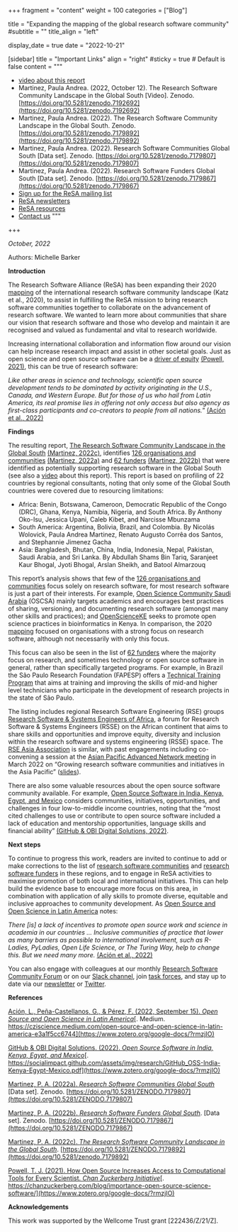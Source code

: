 +++
fragment = "content"
weight = 100
categories = ["Blog"]

title = "Expanding the mapping of the global research software community"
#subtitle = ""
title_align = "left"

display_date = true
date = "2022-10-21"

[sidebar]
  title = "Important Links"
  align = "right"
  #sticky = true # Default is false
  content = """
  * [video about this report](https://www.youtube.com/watch?v=pxmYroTxz-A)
  * Martinez, Paula Andrea. (2022, October 12). The Research Software Community Landscape in the Global South [Video]. Zenodo. [https://doi.org/10.5281/zenodo.7192692](https://doi.org/10.5281/zenodo.7192692)
  * Martinez, Paula Andrea. (2022). The Research Software Community Landscape in the Global South. Zenodo. [https://doi.org/10.5281/zenodo.7179892](https://doi.org/10.5281/zenodo.7179892)
  * Martinez, Paula Andrea. (2022). Research Software Communities Global South [Data set]. Zenodo. [https://doi.org/10.5281/zenodo.7179807](https://doi.org/10.5281/zenodo.7179807)
  * Martinez, Paula Andrea. (2022). Research Software Funders Global South [Data set]. Zenodo. [https://doi.org/10.5281/zenodo.7179867](https://doi.org/10.5281/zenodo.7179867)
  * [Sign up for the ReSA mailing list](https://landing.mailerlite.com/webforms/landing/i5e1h2)
  * [ReSA newsletters](/news)
  * [ReSA resources](/resa-resources)
  * [Contact us](/contact)
  """
  
+++

_October, 2022_  

Authors: Michelle Barker

**Introduction**

The Research Software Alliance (ReSA) has been expanding their 2020 [mapping](https://www.researchsoft.org/blog/2020-03/) of the international research software community landscape (Katz et al., 2020), to assist in fulfilling the ReSA mission to bring research software communities together to collaborate on the advancement of research software. We wanted to learn more about communities that share our vision that research software and those who develop and maintain it are recognised and valued as fundamental and vital to research worldwide.

Increasing international collaboration and information flow around our vision can help increase research impact and assist in other societal goals. Just as open science and open source software can be a [driver of equity](https://chanzuckerberg.com/blog/importance-open-source-science-software/) [(Powell, 2021)](https://www.zotero.org/google-docs/?ggFhWx), this can be true of research software:

*Like other areas in science and technology, scientific open source development tends to be dominated by activity originating in the U.S., Canada, and Western Europe. But for those of us who hail from Latin America, its real promise lies in offering not only access but also agency as first-class participants and co-creators to people from all nations.*” [(Ación et al., 2022)](https://www.zotero.org/google-docs/?GvSfq9)

**Findings**

The resulting report, [The Research Software Community Landscape in the Global South](https://doi.org/10.5281/zenodo.7179892) [(Martinez, ](https://www.zotero.org/google-docs/?qiUlLG)[2022c](https://www.zotero.org/google-docs/?qiUlLG)[)](https://www.zotero.org/google-docs/?qiUlLG), identifies [126 organisations and communities](https://doi.org/10.5281/zenodo.7179807) [(Martinez, 2022a)](https://www.zotero.org/google-docs/?Cc8lVp) and [62  funders](https://doi.org/10.5281/zenodo.7179867) [(Martinez, 2022b)](https://www.zotero.org/google-docs/?9CQd1S) that were identified as potentially supporting research software in the Global South (see also a [video](https://www.youtube.com/watch?v=pxmYroTxz-A) about this report). This report is based on profiling of 22 countries by regional consultants, noting that only some of the Global South countries were covered due to resourcing limitations:

- Africa: Benin, Botswana, Cameroon, Democratic Republic of the Congo (DRC), Ghana, Kenya, Namibia, Nigeria, and South Africa. By Anthony Oko-Isu, Jessica Upani, Caleb Kibet, and Narcisse Mbunzama
- South America: Argentina, Bolivia, Brazil, and Colombia. By Nicolás Wolovick, Paula Andrea Martinez, Renato Augusto Corrêa dos Santos, and Stephannie Jimenez Gacha
- Asia: Bangladesh, Bhutan, China, India, Indonesia, Nepal, Pakistan, Saudi Arabia, and Sri Lanka. By Abdullah Shams Bin Tariq, Saranjeet Kaur Bhogal, Jyoti Bhogal, Arslan Sheikh, and Batool Almarzouq 

This report’s analysis shows that few of the [126 organisations and communities](https://doi.org/10.5281/zenodo.7179807) focus solely on research software, for most research software is just a part of their interests. For example, [Open Science Community Saudi Arabia](https://osc-ksa.com/) (OSCSA) mainly targets academics and encourages best practices of sharing, versioning, and documenting research software (amongst many other skills and practices); and [OpenScienceKE](https://github.com/BioinfoNet/OpenScienceKE) seeks to promote open science practices in bioinformatics in Kenya. In comparison, the 2020 [mapping](https://www.researchsoft.org/blog/2020-03/) focused on organisations with a strong focus on research software, although not necessarily with only this focus.

This focus can also be seen in the list of [62  funders](https://doi.org/10.5281/zenodo.7179867) where the majority focus on research, and sometimes technology or open source software in general, rather than specifically targeted programs. For example, in Brazil the São Paulo Research Foundation (FAPESP) offers a [Technical Training Program](https://bv.fapesp.br/en/18/technical-training-program/) that aims at training and improving the skills of mid-and higher level technicians who participate in the development of research projects in the state of São Paulo.

The listing includes regional Research Software Engineering (RSE) groups [Research Software & Systems Engineers of Africa](https://rsse.africa/), a forum for Research Software & Systems Engineers (RSSE) on the African continent that aims to share skills and opportunities and improve equity, diversity and inclusion within the research software and systems engineering (RSSE) space. The [RSE Asia Association](https://rse-asia.github.io/RSE_Asia/events.html) is similar, with past engagements including co-convening a session at the [Asian Pacific Advanced Network meeting](https://apan53.apan.net/agenda/) in March 2022 on “Growing research software communities and initiatives in the Asia Pacific” ([slides](https://drive.google.com/drive/u/0/folders/1nVlt9DKIrPm0SADM5CkWJYTH-Siwx5mK)).

There are also some valuable resources about the open source software community available. For example, [Open Source Software in India, Kenya, Egypt, and Mexico](https://socialimpact.github.com/assets/img/research/GitHub_OSS-India-Kenya-Egypt-Mexico.pdf) considers communities, initiatives, opportunities, and challenges in four low-to-middle income countries, noting that the “most cited challenges to use or contribute to open source software included a lack of education and mentorship opportunities, language skills and financial ability” [(GitHub & OBI Digital Solutions, 2022)](https://www.zotero.org/google-docs/?5U42Hn).

**Next steps**

To continue to progress this work, readers are invited to continue to add or make corrections to the list of [research software communities](https://docs.google.com/forms/d/e/1FAIpQLSdQGSMhL6OGnyTM34PuZB6IjzW8vCsJVl9uS5qukNCx2PUPCg/viewform) and [research software funders](https://forms.gle/CJWo24MUCjhWKh9U8) in these regions, and to engage in ReSA activities to maximise promotion of both local and international initiatives. This can help build the evidence base to encourage more focus on this area, in combination with application of ally skills to promote diverse, equitable and inclusive approaches to community development. As [Open Source and Open Science in Latin America](https://cziscience.medium.com/open-source-and-open-science-in-latin-america-e3a1f5cc6744) notes:

*There [is] a lack of incentives to promote open source work and science in academia in our countries … Inclusive communities of practice that lower as many barriers as possible to international involvement, such as R-Ladies, PyLadies, Open Life Science, or The Turing Way, help to change this. But we need many more.* [(Ación et al., 2022)](https://www.zotero.org/google-docs/?sK1fF7)

You can also engage with colleagues at our monthly [Research Software Community Forum](https://www.researchsoft.org/events/2022-06/) or on our [Slack channel](https://researchsoft.slack.com/ssb/redirect), join [task forces](https://www.researchsoft.org/taskforces/), and stay up to date via our [newsletter](https://www.researchsoft.org/news/) or [Twitter](https://twitter.com/researchsoft).

**References**

[Ación, L., Peña-Castellanos, G., & Pérez, F. (2022, September 15). ](https://www.zotero.org/google-docs/?rmzjIO)[*Open Source and Open Science in Latin America*](https://www.zotero.org/google-docs/?rmzjIO)[. Medium. https://cziscience.medium.com/open-source-and-open-science-in-latin-america-e3a1f5cc6744](https://www.zotero.org/google-docs/?rmzjIO)

[GitHub & OBI Digital Solutions. (2022). ](https://www.zotero.org/google-docs/?rmzjIO)[*Open Source Software in India, Kenya, Egypt, and Mexico*](https://www.zotero.org/google-docs/?rmzjIO)[. https://socialimpact.github.com/assets/img/research/GitHub_OSS-India-Kenya-Egypt-Mexico.pdf](https://www.zotero.org/google-docs/?rmzjIO)

[Martinez, P. A. (2022a). ](https://doi.org/10.5281/ZENODO.7179807)[*Research Software Communities Global South*](https://doi.org/10.5281/ZENODO.7179807) \[Data set\]. Zenodo. [https://doi.org/10.5281/ZENODO.7179807](https://doi.org/10.5281/ZENODO.7179807)

[Martinez, P. A. (2022b). ](https://doi.org/10.5281/ZENODO.7179867)[*Research Software Funders Global South*](https://doi.org/10.5281/ZENODO.7179867). \[Data set\]. Zenodo. [https://doi.org/10.5281/ZENODO.7179867](https://doi.org/10.5281/ZENODO.7179867)

[Martinez, P. A. (2022c). ](https://doi.org/10.5281/zenodo.7179892)[*The Research Software Community Landscape in the Global South*](https://doi.org/10.5281/zenodo.7179892). [https://doi.org/10.5281/ZENODO.7179892](https://doi.org/10.5281/zenodo.7179892)

[Powell, T. J. (2021). How Open Source Increases Access to Computational Tools for Every Scientist. ](https://www.zotero.org/google-docs/?rmzjIO)[*Chan Zuckerberg Initiative*](https://www.zotero.org/google-docs/?rmzjIO)[. https://chanzuckerberg.com/blog/importance-open-source-science-software/](https://www.zotero.org/google-docs/?rmzjIO)

**Acknowledgements**

This work was supported by the Wellcome Trust grant [222436/Z/21/Z].

